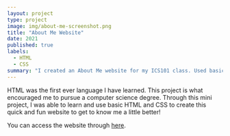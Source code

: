 ```yaml
---
layout: project
type: project
image: img/about-me-screenshot.png
title: "About Me Website"
date: 2021
published: true
labels:
  - HTML
  - CSS
summary: "I created an About Me website for my ICS101 class. Used basic HTML and CSS."
---
```


HTML was the first ever language I have learned. This project is what encouraged me to pursue a computer science degree. Through this mini project, I was able to learn and use basic HTML and CSS to create this quick and fun website to get to know me a little better! 

You can access the website through [here](http://www2.hawaii.edu/~yanosk/me/).
